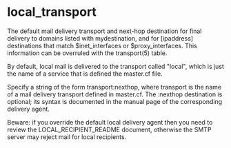 # local_transport 

 The default mail delivery transport and next-hop destination
for final delivery to domains listed with mydestination, and for
[ipaddress] destinations that match $inet_interfaces or $proxy_interfaces.
This information can be overruled with the transport(5) table. 


By default, local mail is delivered to the transport called "local",
which is just the name of a service that is defined the master.cf file.



Specify a string of the form transport:nexthop, where transport
is the name of a mail delivery transport defined in master.cf.
The :nexthop destination is optional; its syntax is documented
in the manual page of the corresponding delivery agent.



Beware: if you override the default local delivery agent then you
need to review the LOCAL_RECIPIENT_README document, otherwise the
SMTP server may reject mail for local recipients.



